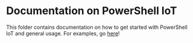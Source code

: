 # Documentation on PowerShell IoT

This folder contains documentation on how to get started with PowerShell IoT and general usage. For examples, go [here](/Examples)!